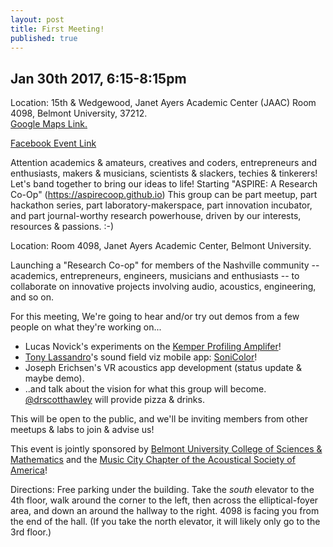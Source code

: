 ```yaml
---
layout: post
title: First Meeting!
published: true
---
```

## Jan 30th 2017, 6:15-8:15pm
Location: 15th & Wedgewood, Janet Ayers Academic Center (JAAC) Room 4098, Belmont University, 37212.   
[Google Maps Link.](https://www.google.com/maps/place/Janet+Ayers+Academic+Center/@36.1353371,-86.79257,15z/data=!4m2!3m1!1s0x0:0x4fad9809c6db3a5c?sa=X&ved=0ahUKEwjMnvW-9tvRAhUKxYMKHWOTDesQ_BIIajAK) 

[Facebook Event Link](https://www.facebook.com/events/1213581838717799/)

Attention academics & amateurs, creatives and coders, entrepreneurs and enthusiasts, makers & musicians, scientists & slackers, techies & tinkerers! Let's band together to bring our ideas to life! Starting "ASPIRE: A Research Co-Op" (https://aspirecoop.github.io)
This group can be part meetup, part hackathon series, part laboratory-makerspace, part innovation incubator, and part journal-worthy research powerhouse, driven by our interests, resources & passions. :-)

Location: Room 4098, Janet Ayers Academic Center, Belmont University.

Launching a "Research Co-op" for members of the Nashville community -- academics, entrepreneurs, engineers, musicians and enthusiasts -- to collaborate on innovative projects involving audio, acoustics, engineering, and so on.

For this meeting, We're going to hear and/or try out demos from a few people on what they're working on...

* Lucas Novick's experiments on the [Kemper Profiling Amplifer](https://www.kemper-amps.com/)!
* [Tony Lassandro](https://github.com/lassandroan)'s sound field viz mobile app: [SoniColor](https://github.com/lassandroan/SoniColor)!
* Joseph Erichsen's VR acoustics app development (status update & maybe demo).
* ..and talk about the vision for what this group will become. [@drscotthawley](https://twitter.com/drscotthawley) will provide pizza & drinks.


This will be open to the public, and we'll be inviting members from other meetups & labs to join & advise us!

This event is jointly sponsored by [Belmont University College of Sciences & Mathematics](https://www.facebook.com/BelmontCSM/) and the [Music City Chapter of the Acoustical Society of America](https://www.facebook.com/MusicCityASA/)!

Directions: Free parking under the building. Take the *south* elevator to the 4th floor, walk around the corner to the left, then across the elliptical-foyer area, and down an around the hallway to the right. 4098 is facing you from the end of the hall. (If you take the north elevator, it will likely only go to the 3rd floor.)
